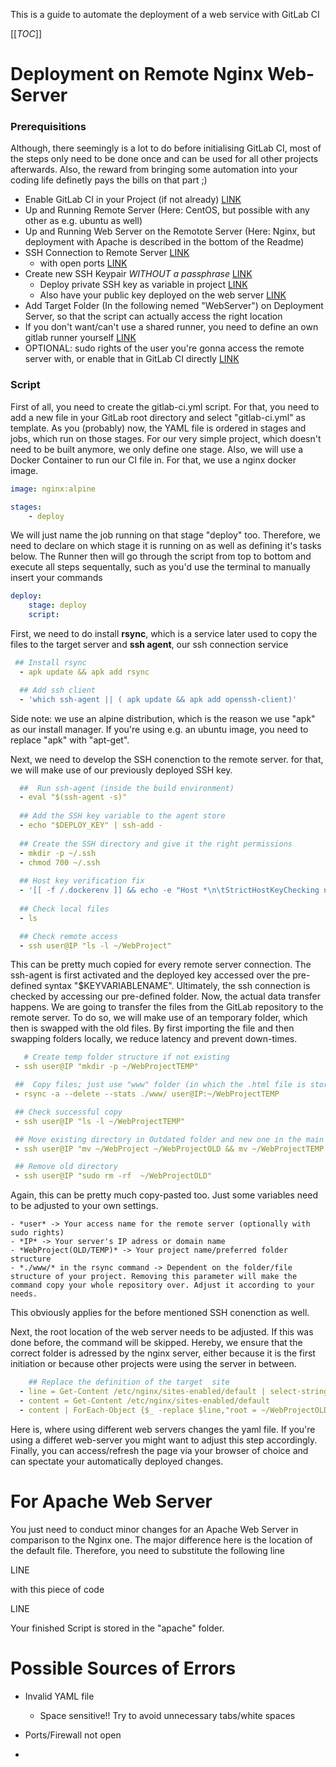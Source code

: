 This is a guide to automate the deployment of a web service with GitLab CI

[[_TOC_]]

# Deployment on Remote Nginx Web-Server 

### Prerequisitions 

Although, there seemingly is a lot to do before initialising GitLab CI, most of the steps only need to be done once and can be used for all other projects afterwards. Also, the reward from bringing some automation into your coding life definetly pays the bills on that part ;)

- Enable GitLab CI in your Project (if not already) [LINK](hhttps://docs.gitlab.com/ee/ci/enable_or_disable_ci.html#per-project-user-setting)
- Up and Running Remote Server (Here: CentOS, but possible with any other as e.g. ubuntu as well)
- Up and Running Web Server on the Remotote Server (Here: Nginx, but deployment with Apache is described in the bottom of the Readme) 
- SSH Connection to Remote Server [LINK](https://phoenixnap.com/kb/ssh-to-connect-to-remote-server-linux-or-windows)
    - with open ports [LINK](https://www.papercut.com/support/resources/manuals/ng-mf/common/topics/customize-enable-additional-ports.html)
- Create new SSH Keypair *WITHOUT a passphrase* [LINK](https://www.ssh.com/ssh/keygen/)
    - Deploy private SSH key as variable in project [LINK](https://docs.gitlab.com/ee/ci/variables/#create-a-custom-variable-in-the-ui)
    - Also have your public key deployed on the web server [LINK](https://kb.iu.edu/d/aews)
- Add Target Folder (In the following nemed "WebServer") on Deployment Server, so that the script can actually access the right location
- If you don't want/can't use a shared runner, you need to define an own gitlab runner yourself [LINK](https://docs.gitlab.com/runner/register/index.html)
- OPTIONAL: sudo rights of the user you're gonna access the remote server with, or enable that in GitLab CI directly [LINK](https://stackoverflow.com/questions/19383887/how-to-use-sudo-in-build-script-for-gitlab-ci/37800985)

### Script 

First of all, you need to create the gitlab-ci.yml script. For that, you need to add a new file in your GitLab root directory and select "gitlab-ci.yml" as template. As you (probably) now, the YAML file is ordered in stages and jobs, which run on those stages. For our very simple project, which doesn't need to be built anymore, we only define one stage. Also, we will use a Docker Container to run our CI file in. For that, we use a nginx docker image.

```yaml
image: nginx:alpine

stages: 
    - deploy
```

We will just name the job running on that stage "deploy" too. Therefore, we need to declare on which stage it is running on as well as defining it's tasks below. The Runner then will go through the script from top to bottom and execute all steps sequentally, such as you'd use the terminal to manually insert your commands

```yaml
deploy: 
    stage: deploy
    script: 
```

First, we need to do install **rsync**, which is a service later used to copy the files to the target server and **ssh agent**, our ssh connection service

```yaml
 ## Install rsync
  - apk update && apk add rsync

  ## Add ssh client
  - 'which ssh-agent || ( apk update && apk add openssh-client)'
```

Side note: we use an alpine distribution, which is the reason we use "apk" as our install manager. If you're using e.g. an ubuntu image, you need to replace "apk" with "apt-get".

Next, we need to develop the SSH conenction to the remote server. for that, we will make use of our previously deployed SSH key. 

```yaml
  ##  Run ssh-agent (inside the build environment)
  - eval "$(ssh-agent -s)"
  
  ## Add the SSH key variable to the agent store
  - echo "$DEPLOY_KEY" | ssh-add -
  
  ## Create the SSH directory and give it the right permissions 
  - mkdir -p ~/.ssh
  - chmod 700 ~/.ssh
  
  ## Host key verification fix
  - '[[ -f /.dockerenv ]] && echo -e "Host *\n\tStrictHostKeyChecking no\n\n" > ~/.ssh/config'
  
  ## Check local files
  - ls

  ## Check remote access
  - ssh user@IP "ls -l ~/WebProject"
```
 This can be pretty much copied for every remote server connection. The ssh-agent is first activated and the deployed key accessed over the pre-defined syntax "$KEYVARIABLENAME". Ultimately, the ssh connection is checked by accessing our pre-defined folder. Now, the actual data transfer happens. We are going to transfer the files from the GitLab repository to the remote server. To do so, we will make use of an temporary folder, which then is swapped with the old files. By first importing the file and then swapping folders locally, we reduce latency and prevent down-times.

 ```yaml
    # Create temp folder structure if not existing
  - ssh user@IP "mkdir -p ~/WebProjectTEMP"

  ##  Copy files; just use "www" folder (in which the .html file is stored)
  - rsync -a --delete --stats ./www/ user@IP:~/WebProjectTEMP

  ## Check successful copy
  - ssh user@IP "ls -l ~/WebProjectTEMP"

  ## Move existing directory in Outdated folder and new one in the main one
  - ssh user@IP "mv ~/WebProject ~/WebProjectOLD && mv ~/WebProjectTEMP ~/WebProject" 

  ## Remove old directory
  - ssh user@IP "sudo rm -rf  ~/WebProjectOLD"
 ```
Again, this can be pretty much copy-pasted too. Just some variables need to be adjusted to your own settings.

    - *user* -> Your access name for the remote server (optionally with sudo rights)
    - *IP* -> Your server's IP adress or domain name
    - *WebProject(OLD/TEMP)* -> Your project name/preferred folder structure
    - *./www/* in the rsync command -> Dependent on the folder/file structure of your project. Removing this parameter will make the command copy your whole repository over. Adjust it according to your needs.  

This obviously applies for the before mentioned SSH conenction as well.

Next, the root location of the web server needs to be adjusted. If this was done before, the command will be skipped. Hereby, we ensure that the correct folder is adressed by the nginx server, either because it is the first initiation or because other projects were using the server in between. 

```yaml
    ## Replace the definition of the target  site 
  - line = Get-Content /etc/nginx/sites-enabled/default | select-string root | select-object -ExpandProperty Line
  - content = Get-Content /etc/nginx/sites-enabled/default
  - content | ForEach-Object {$_ -replace $line,"root = ~/WebProjectOLD"} | Set-Content /etc/nginx/sites-enabled/default
```

Here is, where using different web servers changes the yaml file. If you're using a differet web-server you might want to adjust this step accordingly. Finally, you can access/refresh the page via your browser of choice and can spectate your automatically deployed changes.

# For Apache Web Server 

You just need to conduct minor changes for an Apache Web Server in comparison to the Nginx one. The major difference here is the location of the default file. Therefore, you need to substitute the following line

LINE

with this piece of code

LINE

Your finished Script is stored in the "apache" folder. 

# Possible Sources of Errors 

- Invalid YAML file
    - Space sensitive!! Try to avoid unnecessary tabs/white spaces


- Ports/Firewall not open
-



